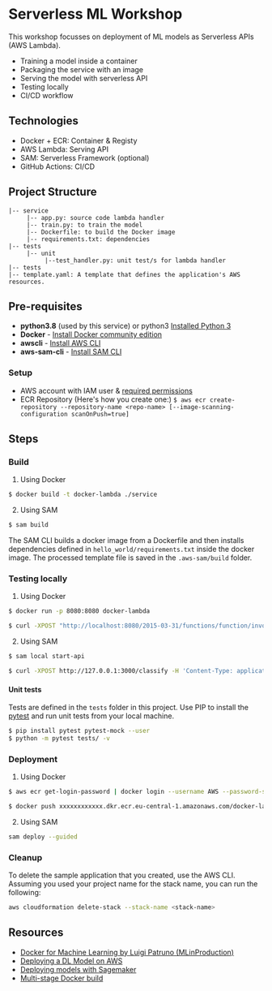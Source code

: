 # Serverless ML Workshop

This workshop focusses on deployment of ML models as Serverless APIs (AWS Lambda).

- Training a model inside a container
- Packaging the service with an image
- Serving the model with serverless API
- Testing locally
- CI/CD workflow

## Technologies
- Docker + ECR: Container & Registy
- AWS Lambda: Serving API
- SAM: Serverless Framework (optional)
- GitHub Actions: CI/CD

## Project Structure
```
|-- service
     |-- app.py: source code lambda handler
     |-- train.py: to train the model
     |-- Dockerfile: to build the Docker image
     |-- requirements.txt: dependencies
|-- tests
     |-- unit
          |--test_handler.py: unit test/s for lambda handler
|-- tests
|-- template.yaml: A template that defines the application's AWS resources.
```

## Pre-requisites

* **python3.8** (used by this service) or python3 [Installed Python 3](https://www.python.org/downloads/)
* **Docker** - [Install Docker community edition](https://hub.docker.com/search/?type=edition&offering=community)
* **awscli** - [Install AWS CLI](https://docs.aws.amazon.com/cli/latest/userguide/cli-chap-install.html)
* **aws-sam-cli** - [Install SAM CLI](https://docs.aws.amazon.com/serverless-application-model/latest/developerguide/serverless-sam-cli-install.html)

### Setup
* AWS account with IAM user & [required permissions](https://docs.aws.amazon.com/IAM/latest/UserGuide/getting-started_create-admin-group.html)
* ECR Repository
(Here's how you create one:)
```$ aws ecr create-repository --repository-name <repo-name> [--image-scanning-configuration scanOnPush=true]```

## Steps
### Build

1. Using Docker
```bash
$ docker build -t docker-lambda ./service
```
2. Using SAM
```bash
$ sam build
```
The SAM CLI builds a docker image from a Dockerfile and then installs dependencies defined in `hello_world/requirements.txt` inside the docker image. The processed template file is saved in the `.aws-sam/build` folder.


### Testing locally

1. Using Docker
```bash
$ docker run -p 8080:8080 docker-lambda

$ curl -XPOST "http://localhost:8080/2015-03-31/functions/function/invocations" -d '{"body": {"data": ".10"}}'
```
2. Using SAM
```bash
$ sam local start-api

$ curl -XPOST http://127.0.0.1:3000/classify -H 'Content-Type: application/json' -d '{"data":".10"}'
```

#### Unit tests

Tests are defined in the `tests` folder in this project. Use PIP to install the [pytest](https://docs.pytest.org/en/latest/) and run unit tests from your local machine.

```bash
$ pip install pytest pytest-mock --user
$ python -m pytest tests/ -v
```

### Deployment

1. Using Docker
```bash
$ aws ecr get-login-password | docker login --username AWS --password-stdin xxxxxxxxxxxx.dkr.ecr.eu-central-1.amazonaws.com

$ docker push xxxxxxxxxxxx.dkr.ecr.eu-central-1.amazonaws.com/docker-lambda:latest
```

2. Using SAM
```bash
sam deploy --guided
```


### Cleanup

To delete the sample application that you created, use the AWS CLI. Assuming you used your project name for the stack name, you can run the following:

```bash
aws cloudformation delete-stack --stack-name <stack-name>
```

## Resources

* [Docker for Machine Learning by Luigi Patruno (MLinProduction)](https://mlinproduction.com/docker-for-ml-part-1/)
* [Deploying a DL Model on AWS](https://github.com/alexeygrigorev/aws-lambda-docker)
* [Deploying models with Sagemaker](https://github.com/ds-muzalevskiy/sagemaker-docker-deploy)
* [Multi-stage Docker build](https://winderresearch.com/a-simple-docker-based-workflow-for-deploying-a-machine-learning-model/)
